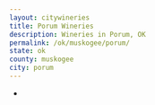 ```yaml
---
layout: citywineries
title: Porum Wineries
description: Wineries in Porum, OK
permalink: /ok/muskogee/porum/
state: ok
county: muskogee
city: porum
---
```

-
